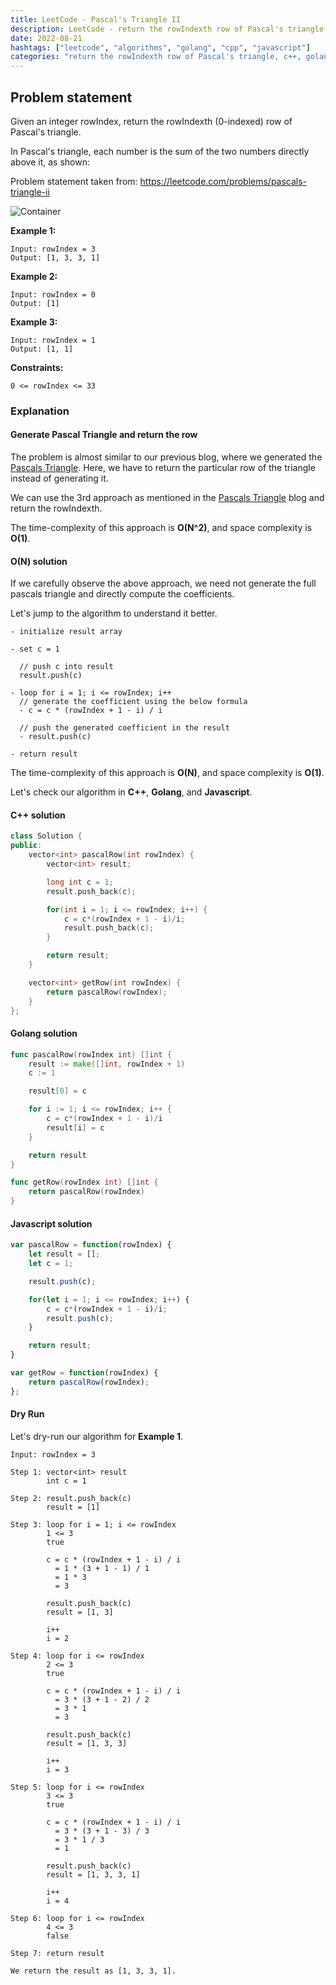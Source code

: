 ```yaml
---
title: LeetCode - Pascal's Triangle II
description: LeetCode - return the rowIndexth row of Pascal's triangle using C++, Golang, and Javascript.
date: 2022-08-21
hashtags: ["leetcode", "algorithms", "golang", "cpp", "javascript"]
categories: "return the rowIndexth row of Pascal's triangle, c++, golang, javascript."
---
```


## Problem statement

Given an integer rowIndex, return the rowIndexth (0-indexed) row of Pascal's triangle.

In Pascal's triangle, each number is the sum of the two numbers directly above it, as shown:

Problem statement taken from: <a href='https://leetcode.com/problems/pascals-triangle-ii' target='_blank'>https://leetcode.com/problems/pascals-triangle-ii</a>

![Container](./../pascals-triangle-animated.gif)

**Example 1:**

```
Input: rowIndex = 3
Output: [1, 3, 3, 1]
```

**Example 2:**

```
Input: rowIndex = 0
Output: [1]
```

**Example 3:**

```
Input: rowIndex = 1
Output: [1, 1]
```

**Constraints:**

```
0 <= rowIndex <= 33
```

### Explanation

#### Generate Pascal Triangle and return the row

The problem is almost similar to our previous blog, where we generated the
[Pascals Triangle](https://alkeshghorpade.me/post/leetcode-pascals-triangle).
Here, we have to return the particular row of the triangle instead of
generating it.

We can use the 3rd approach as mentioned in the
[Pascals Triangle](https://alkeshghorpade.me/post/leetcode-pascals-triangle) blog
and return the rowIndexth.

The time-complexity of this approach is **O(N^2)**, and space complexity is **O(1)**.

#### O(N) solution

If we carefully observe the above approach, we need not generate the full pascals
triangle and directly compute the coefficients.

Let's jump to the algorithm to understand it better.

```
- initialize result array

- set c = 1

  // push c into result
  result.push(c)

- loop for i = 1; i <= rowIndex; i++
  // generate the coefficient using the below formula
  - c = c * (rowIndex + 1 - i) / i

  // push the generated coefficient in the result
  - result.push(c)

- return result
```

The time-complexity of this approach is **O(N)**, and space complexity is **O(1)**.

Let's check our algorithm in **C++**, **Golang**, and **Javascript**.

#### C++ solution

```cpp
class Solution {
public:
    vector<int> pascalRow(int rowIndex) {
        vector<int> result;

        long int c = 1;
        result.push_back(c);

        for(int i = 1; i <= rowIndex; i++) {
            c = c*(rowIndex + 1 - i)/i;
            result.push_back(c);
        }

        return result;
    }

    vector<int> getRow(int rowIndex) {
        return pascalRow(rowIndex);
    }
};
```

#### Golang solution

```go
func pascalRow(rowIndex int) []int {
    result := make([]int, rowIndex + 1)
    c := 1

    result[0] = c

    for i := 1; i <= rowIndex; i++ {
        c = c*(rowIndex + 1 - i)/i
        result[i] = c
    }

    return result
}

func getRow(rowIndex int) []int {
    return pascalRow(rowIndex)
}
```

#### Javascript solution

```javascript
var pascalRow = function(rowIndex) {
    let result = [];
    let c = 1;

    result.push(c);

    for(let i = 1; i <= rowIndex; i++) {
        c = c*(rowIndex + 1 - i)/i;
        result.push(c);
    }

    return result;
}

var getRow = function(rowIndex) {
    return pascalRow(rowIndex);
};
```

#### Dry Run

Let's dry-run our algorithm for **Example 1**.

```
Input: rowIndex = 3

Step 1: vector<int> result
        int c = 1

Step 2: result.push_back(c)
        result = [1]

Step 3: loop for i = 1; i <= rowIndex
        1 <= 3
        true

        c = c * (rowIndex + 1 - i) / i
          = 1 * (3 + 1 - 1) / 1
          = 1 * 3
          = 3

        result.push_back(c)
        result = [1, 3]

        i++
        i = 2

Step 4: loop for i <= rowIndex
        2 <= 3
        true

        c = c * (rowIndex + 1 - i) / i
          = 3 * (3 + 1 - 2) / 2
          = 3 * 1
          = 3

        result.push_back(c)
        result = [1, 3, 3]

        i++
        i = 3

Step 5: loop for i <= rowIndex
        3 <= 3
        true

        c = c * (rowIndex + 1 - i) / i
          = 3 * (3 + 1 - 3) / 3
          = 3 * 1 / 3
          = 1

        result.push_back(c)
        result = [1, 3, 3, 1]

        i++
        i = 4

Step 6: loop for i <= rowIndex
        4 <= 3
        false

Step 7: return result

We return the result as [1, 3, 3, 1].
```
